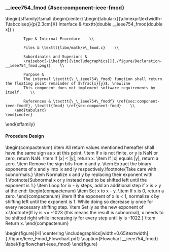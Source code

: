 ### \_\_ieee754\_fmod {#sec:component-ieee-fmod}

\begin{sffamily}\small
	\begin{center}
		\begin{tabularx}{\dimexpr\textwidth-1\tabcolsep}{p{2.3cm}X}
			Interface       & \texttt{double \_\_ieee754\_fmod(double x)} \\ 
			
			Type & Internal Procedure    \\ 
			
			Files & \texttt{libm/math/e\_fmod.c}    \\ 
			
			Subordinates and Superiors &
			\raisebox{-1\height}{\includegraphics[]{./figure/Declaration-__ieee754_fmod.png}}    \\ 
			
			Purpose & 
			The internal \texttt{\_\_ieee754\_fmod} function shall return the floating point remainder of $\frac{x}{y}$. \newline
			This component does not implement software requirements by itself.    \\ 
			
			References & \texttt{\_\_ieee754\_fmodf} \ref{sec:component-ieee-fmodf}, \texttt{fmod} \ref{sec:component-fmod}    \\ 
		\end{tabularx}
	\end{center}
\end{sffamily}

#### Procedure Design

\begin{compactenum}
	\item All return values mentioned hereafter shall have the same sign as x at this point.
	\item If x is not finite, or y is NaN or zero, return NaN.
	\item If |x| < |y|, return x.
	\item If |x| equals |y|, return a zero.
	\item Remove the sign bits from x and y.
	\item Extract the binary exponents of x and y into ix and iy respectively.\footnote{Take care with subnormals.}
	\item Normalize x and y by replacing their exponent with 1.\footnote{Subnormal x or y instead need to be shifted left until the exponent is 1.}
	\item Loop for ix - iy steps, add an additional step if x is > y at the end:
	\begin{compactenum}
		\item Set x to x - y.
		\item If x is 0, return a zero.
	\end{compactenum}
	\item If the exponent of x is < 1, normalize x by shifting left until the exponent is 1. While doing so decrease iy once for every necessary shifting step.
	\item Set iy as the new exponent of x.\footnote{If iy is <= -1023 (this means the result is subnormal), x needs to be shifted right while increasing iy for every step until iy is -1022.}
	\item Return x.
\end{compactenum}

\begin{figure}[H]
	\centering
	\includegraphics[width=0.65\textwidth]{./figure/Ieee_Fmod_Flowchart.pdf}
	\caption{Flowchart \_\_ieee754\_fmod}
	\label{fig:flowchart-ieee_fmod}
\end{figure}